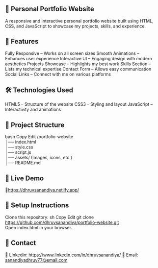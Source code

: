 ## 📌 Personal Portfolio Website
A responsive and interactive personal portfolio website built using HTML, CSS, and JavaScript to showcase my projects, skills, and experience.

## 🚀 Features
Fully Responsive – Works on all screen sizes
Smooth Animations – Enhances user experience
Interactive UI – Engaging design with modern aesthetics
Projects Showcase – Highlights my best work
Skills Section – Lists my technical expertise
Contact Form – Allows easy communication
Social Links – Connect with me on various platforms

## 🛠️ Technologies Used
HTML5 – Structure of the website
CSS3 – Styling and layout
JavaScript – Interactivity and animations

## 📂 Project Structure
bash
Copy
Edit
/portfolio-website  
│── index.html  
│── style.css  
│── script.js  
│── assets/ (Images, icons, etc.)  
│── README.md  

## 🔗 Live Demo
🔗https://dhruvsanandiya.netlify.app/

## 📌 Setup Instructions
Clone this repository:
sh
Copy
Edit
git clone https://github.com/dhruvsanandiya/portfolio-website.git  
Open index.html in your browser.

## 📧 Contact
🔗 Linkedin: https://www.linkedin.com/in/dhruvsanandiya/
📩 Email: sanandiyadhruv77@email.com
